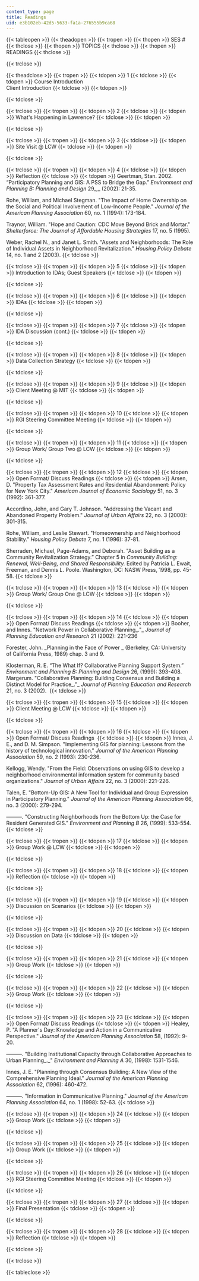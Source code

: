 ```yaml
---
content_type: page
title: Readings
uid: e3b102eb-42d5-5633-fa1a-276555b9ca68
---
```


{{< tableopen >}}
{{< theadopen >}}
{{< tropen >}}
{{< thopen >}}
SES #
{{< thclose >}}
{{< thopen >}}
TOPICS
{{< thclose >}}
{{< thopen >}}
READINGS
{{< thclose >}}

{{< trclose >}}

{{< theadclose >}}
{{< tropen >}}
{{< tdopen >}}
1
{{< tdclose >}}
{{< tdopen >}}
Course Introduction  
Client Introduction
{{< tdclose >}}
{{< tdopen >}}

{{< tdclose >}}

{{< trclose >}}
{{< tropen >}}
{{< tdopen >}}
2
{{< tdclose >}}
{{< tdopen >}}
What's Happening in Lawrence?
{{< tdclose >}}
{{< tdopen >}}

{{< tdclose >}}

{{< trclose >}}
{{< tropen >}}
{{< tdopen >}}
3
{{< tdclose >}}
{{< tdopen >}}
Site Visit @ LCW
{{< tdclose >}}
{{< tdopen >}}

{{< tdclose >}}

{{< trclose >}}
{{< tropen >}}
{{< tdopen >}}
4
{{< tdclose >}}
{{< tdopen >}}
Reflection
{{< tdclose >}}
{{< tdopen >}}
Geertman, Stan. 2002. “Participatory Planning and GIS: A PSS to Bridge the Gap.” _Environment and Planning B: Planning and Design_ 29_,_ (2002): 21-35.  
  
Rohe, William, and Michael Stegman. "The Impact of Home Ownership on the Social and Political Involvement of Low-Income People." _Journal of the American Planning Association_ 60, no. 1 (1994): 173-184.  
  
Traynor, William. "Hope and Caution: CDC Move Beyond Brick and Mortar." _Shelterforce: The Journal of Affordable Housing Strategies_ 17, no. 5 (1995).  
  
Weber, Rachel N., and Janet L. Smith. "Assets and Neighborhoods: The Role of Individual Assets in Neighborhood Revitalization." _Housing Policy Debate_ 14, no. 1 and 2 (2003).
{{< tdclose >}}

{{< trclose >}}
{{< tropen >}}
{{< tdopen >}}
5
{{< tdclose >}}
{{< tdopen >}}
Introduction to IDAs; Guest Speakers
{{< tdclose >}}
{{< tdopen >}}

{{< tdclose >}}

{{< trclose >}}
{{< tropen >}}
{{< tdopen >}}
6
{{< tdclose >}}
{{< tdopen >}}
IDAs
{{< tdclose >}}
{{< tdopen >}}

{{< tdclose >}}

{{< trclose >}}
{{< tropen >}}
{{< tdopen >}}
7
{{< tdclose >}}
{{< tdopen >}}
IDA Discussion (cont.)
{{< tdclose >}}
{{< tdopen >}}

{{< tdclose >}}

{{< trclose >}}
{{< tropen >}}
{{< tdopen >}}
8
{{< tdclose >}}
{{< tdopen >}}
Data Collection Strategy
{{< tdclose >}}
{{< tdopen >}}

{{< tdclose >}}

{{< trclose >}}
{{< tropen >}}
{{< tdopen >}}
9
{{< tdclose >}}
{{< tdopen >}}
Client Meeting @ MIT
{{< tdclose >}}
{{< tdopen >}}

{{< tdclose >}}

{{< trclose >}}
{{< tropen >}}
{{< tdopen >}}
10
{{< tdclose >}}
{{< tdopen >}}
RGI Steering Committee Meeting
{{< tdclose >}}
{{< tdopen >}}

{{< tdclose >}}

{{< trclose >}}
{{< tropen >}}
{{< tdopen >}}
11
{{< tdclose >}}
{{< tdopen >}}
Group Work/ Group Two @ LCW
{{< tdclose >}}
{{< tdopen >}}

{{< tdclose >}}

{{< trclose >}}
{{< tropen >}}
{{< tdopen >}}
12
{{< tdclose >}}
{{< tdopen >}}
Open Format/ Discuss Readings
{{< tdclose >}}
{{< tdopen >}}
Arsen, D. "Property Tax Assessment Rates and Residential Abandonment: Policy for New York City." _American Journal of Economic Sociology_ 51, no. 3 (1992): 361-377.  
  
Accordino, John, and Gary T. Johnson. "Addressing the Vacant and Abandoned Property Problem." _Journal of Urban Affairs_ 22, no. 3 (2000): 301-315.  
  
Rohe, William, and Leslie Stewart. "Homeownership and Neighborhood Stability." _Housing Policy Debate_ 7, no. 1 (1996): 37-81.  
  
Sherraden, Michael, Page-Adams, and Deborah. "Asset Building as a Community Revitalization Strategy.” Chapter 5 in _Community Building: Renewal, Well-Being, and Shared Responsibility._ Edited by Patricia L. Ewait, Freeman, and Dennis L. Poole. Washington, DC: NASW Press, 1998, pp. 45-58.
{{< tdclose >}}

{{< trclose >}}
{{< tropen >}}
{{< tdopen >}}
13
{{< tdclose >}}
{{< tdopen >}}
Group Work/ Group One @ LCW
{{< tdclose >}}
{{< tdopen >}}

{{< tdclose >}}

{{< trclose >}}
{{< tropen >}}
{{< tdopen >}}
14
{{< tdclose >}}
{{< tdopen >}}
Open Format/ Discuss Readings
{{< tdclose >}}
{{< tdopen >}}
Booher, and Innes. "Network Power in Collaborative Planning_."_ _Journal of Planning Education and Research_ 21 (2002): 221-236  
  
Forester, John. _Planning in the Face of Power _ (Berkeley, CA: University of California Press, 1989) chap. 3 and 9.  
  
Klosterman, R. E. “The What If? Collaborative Planning Support System.” _Environment and Planning B: Planning and Design_ 26, (1999): 393-408.  Margerum. "Collaborative Planning: Building Consensus and Building a Distinct Model for Practice_."_ _Journal of Planning Education and Research_ 21, no. 3 (2002). 
{{< tdclose >}}

{{< trclose >}}
{{< tropen >}}
{{< tdopen >}}
15
{{< tdclose >}}
{{< tdopen >}}
Client Meeting @ LCW
{{< tdclose >}}
{{< tdopen >}}

{{< tdclose >}}

{{< trclose >}}
{{< tropen >}}
{{< tdopen >}}
16
{{< tdclose >}}
{{< tdopen >}}
Open Format/ Discuss Readings 
{{< tdclose >}}
{{< tdopen >}}
Innes, J. E., and D. M. Simpson. "Implementing GIS for planning: Lessons from the history of technological innovation." _Journal of the American Planning Association_ 59, no. 2 (1993): 230-236.  
  
Kellogg, Wendy. "From the Field: Observations on using GIS to develop a neighborhood environmental information system for community based organizations." _Journal of Urban Affairs_ 22, no. 3 (2000): 221-226.  
  
Talen, E. "Bottom-Up GIS: A New Tool for Individual and Group Expression in Participatory Planning." _Journal of the American Planning Association_ 66, no. 3 (2000): 279-294.  
  
———. "Constructing Neighborhoods from the Bottom Up: the Case for Resident Generated GIS." _Environment and Planning B_ 26, (1999): 533-554.
{{< tdclose >}}

{{< trclose >}}
{{< tropen >}}
{{< tdopen >}}
17
{{< tdclose >}}
{{< tdopen >}}
Group Work @ LCW
{{< tdclose >}}
{{< tdopen >}}

{{< tdclose >}}

{{< trclose >}}
{{< tropen >}}
{{< tdopen >}}
18
{{< tdclose >}}
{{< tdopen >}}
Reflection
{{< tdclose >}}
{{< tdopen >}}

{{< tdclose >}}

{{< trclose >}}
{{< tropen >}}
{{< tdopen >}}
19
{{< tdclose >}}
{{< tdopen >}}
Discussion on Scenarios
{{< tdclose >}}
{{< tdopen >}}

{{< tdclose >}}

{{< trclose >}}
{{< tropen >}}
{{< tdopen >}}
20
{{< tdclose >}}
{{< tdopen >}}
Discussion on Data
{{< tdclose >}}
{{< tdopen >}}

{{< tdclose >}}

{{< trclose >}}
{{< tropen >}}
{{< tdopen >}}
21
{{< tdclose >}}
{{< tdopen >}}
Group Work
{{< tdclose >}}
{{< tdopen >}}

{{< tdclose >}}

{{< trclose >}}
{{< tropen >}}
{{< tdopen >}}
22
{{< tdclose >}}
{{< tdopen >}}
Group Work
{{< tdclose >}}
{{< tdopen >}}

{{< tdclose >}}

{{< trclose >}}
{{< tropen >}}
{{< tdopen >}}
23
{{< tdclose >}}
{{< tdopen >}}
Open Format/ Discuss Readings
{{< tdclose >}}
{{< tdopen >}}
Healey, P. "A Planner's Day: Knowledge and Action in a Communicative Perspective." _Journal of the American Planning Association_ 58, (1992): 9-20.  
  
———. "Building Institutional Capacity through Collaborative Approaches to Urban Planning_._" _Environment and Planning A_ 30, (1998): 1531-1546.  
  
Innes, J. E. "Planning through Consensus Building: A New View of the Comprehensive Planning Ideal." _Journal of the American Planning Association_ 62, (1996): 460-472.  
  
———. "Information in Communicative Planning." _Journal of the American Planning Association_ 64, no. 1 (1998): 52-63.
{{< tdclose >}}

{{< trclose >}}
{{< tropen >}}
{{< tdopen >}}
24
{{< tdclose >}}
{{< tdopen >}}
Group Work
{{< tdclose >}}
{{< tdopen >}}

{{< tdclose >}}

{{< trclose >}}
{{< tropen >}}
{{< tdopen >}}
25
{{< tdclose >}}
{{< tdopen >}}
Group Work
{{< tdclose >}}
{{< tdopen >}}

{{< tdclose >}}

{{< trclose >}}
{{< tropen >}}
{{< tdopen >}}
26
{{< tdclose >}}
{{< tdopen >}}
RGI Steering Committee Meeting
{{< tdclose >}}
{{< tdopen >}}

{{< tdclose >}}

{{< trclose >}}
{{< tropen >}}
{{< tdopen >}}
27
{{< tdclose >}}
{{< tdopen >}}
Final Presentation
{{< tdclose >}}
{{< tdopen >}}

{{< tdclose >}}

{{< trclose >}}
{{< tropen >}}
{{< tdopen >}}
28
{{< tdclose >}}
{{< tdopen >}}
Reflection
{{< tdclose >}}
{{< tdopen >}}

{{< tdclose >}}

{{< trclose >}}

{{< tableclose >}}